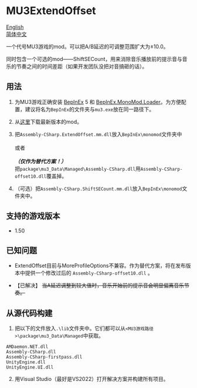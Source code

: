 # MU3ExtendOffset
[English](README.md)\
[简体中文](README_zh-hans.md)

一个代号MU3游戏的mod。可以把A/B延迟的可调整范围扩大为±10.0。

同时包含一个可选的mod——ShiftSECount，用来消除音乐播放前的提示音与音乐的节奏之间的时间差距（如果开发团队没把对音搞砸的话）。

## 用法

1. 为MU3游戏正确安装 [BepInEx](https://github.com/BepInEx/BepInEx) 5 和 [BepInEx.MonoMod.Loader](https://github.com/BepInEx/BepInEx.MonoMod.Loader)。为方便配置，建议将名为`BepInEx`的文件夹与`mu3.exe`放在同一路径下。

2. 从[这里](https://github.com/MacHertZ233/MU3ExtendOffset/releases/latest)下载最新版本的mod。

3. 把`Assembly-CSharp.ExtendOffset.mm.dll`放入`BepInEx\monomod`文件夹中\
\
或者\
\
***（仅作为替代方案！）***\
把`package\mu3_Data\Managed\Assembly-CSharp.dll`用`Assembly-CSharp-offset10.dll`覆盖掉。

4. （可选）把`Assembly-CSharp.ShiftSECount.mm.dll`放入`BepInEx\monomod`文件夹中。

## 支持的游戏版本

+ 1.50

## 已知问题

+ ExtendOffset目前与MoreProfileOptions不兼容。作为替代方案，将在发布版本中提供一个修改过后的 `Assembly-CSharp-offset10.dll` 。

+ 【已解决】 ~~当A延迟调整到较大值时，音乐开始前的提示音会明显偏离音乐节奏。~~

## 从源代码构建

1. 把以下的文件放入`.\lib`文件夹中。它们都可以从`<MU3游戏路径>\package\mu3_Data\Managed`中获取。
```
AMDaemon.NET.dll
Assembly-CSharp.dll
Assembly-CSharp-firstpass.dll
UnityEngine.dll
UnityEngine.UI.dll
```

2. 用Visual Studio（最好是VS2022）打开解决方案并构建所有项目。